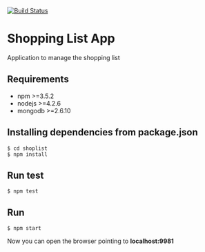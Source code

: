[![Build Status](https://travis-ci.org/samuxiii/shoplist.svg?branch=master)](https://travis-ci.org/samuxiii/shoplist)

# Shopping List App
Application to manage the shopping list

## Requirements

* npm >=3.5.2
* nodejs >=4.2.6
* mongodb >=2.6.10

## Installing dependencies from package.json
```
$ cd shoplist
$ npm install
``` 
## Run test
```
$ npm test
``` 

## Run
```
$ npm start
``` 
Now you can open the browser pointing to **localhost:9981**
